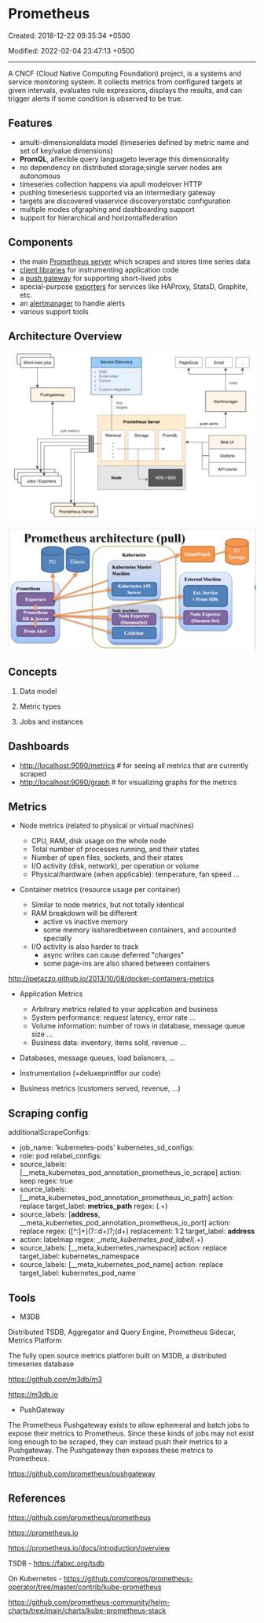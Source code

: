 # Prometheus

Created: 2018-12-22 09:35:34 +0500

Modified: 2022-02-04 23:47:13 +0500

---

A CNCF (Cloud Native Computing Foundation) project, is a systems and service monitoring system. It collects metrics from configured targets at given intervals, evaluates rule expressions, displays the results, and can trigger alerts if some condition is observed to be true.

## Features

- amulti-dimensionaldata model (timeseries defined by metric name and set of key/value dimensions)
- **PromQL**, aflexible query languageto leverage this dimensionality
- no dependency on distributed storage;single server nodes are autonomous
- timeseries collection happens via apull modelover HTTP
- pushing timeseriesis supported via an intermediary gateway
- targets are discovered viaservice discoveryorstatic configuration
- multiple modes ofgraphing and dashboarding support
- support for hierarchical and horizontalfederation

## Components

- the main [Prometheus server](https://github.com/prometheus/prometheus) which scrapes and stores time series data
- [client libraries](https://prometheus.io/docs/instrumenting/clientlibs/) for instrumenting application code
- a [push gateway](https://github.com/prometheus/pushgateway) for supporting short-lived jobs
- special-purpose [exporters](https://prometheus.io/docs/instrumenting/exporters/) for services like HAProxy, StatsD, Graphite, etc.
- an [alertmanager](https://github.com/prometheus/alertmanager) to handle alerts
- various support tools

## Architecture Overview

![Short-lived jobs Pushgateway pull metrics Jobs / Exporters Prometheus Server Service Discovery • DNS Kubernetes • Consul • Custom integration find targets Prometheus Server PagerDuty Email notify Alertmanager push alerts PromQL Retrieval Node Storage Web UI Grafana API clients HDD / SSD ](../../media/DevOps-Monitoring-Prometheus-image1.png)

![Prometheus architecture (pull) Storage PG Elastic Prometheus Exporters Prometheus DB &Server Prom Alert Kubernetes Kubernetes Master Machine Kubernetes API Server Node machines Node Exporter CloudWatch External Machine Ext. Service + Prom SDK Node Exporter (Daemon-Set) ](../../media/DevOps-Monitoring-Prometheus-image2.png)

## Concepts

1. Data model

2. Metric types

3. Jobs and instances

## Dashboards

- <http://localhost:9090/metrics> # for seeing all metrics that are currently scraped
- <http://localhost:9090/graph> # for visualizing graphs for the metrics

## Metrics

- Node metrics (related to physical or virtual machines)
  - CPU, RAM, disk usage on the whole node
  - Total number of processes running, and their states
  - Number of open files, sockets, and their states
  - I/O activity (disk, network), per operation or volume
  - Physical/hardware (when applicable): temperature, fan speed ...

- Container metrics (resource usage per container)
  - Similar to node metrics, but not totally identical
  - RAM breakdown will be different
    - active vs inactive memory
    - some memory issharedbetween containers, and accounted specially
  - I/O activity is also harder to track
    - async writes can cause deferred "charges"
    - some page-ins are also shared between containers

<http://jpetazzo.github.io/2013/10/08/docker-containers-metrics>

- Application Metrics
  - Arbitrary metrics related to your application and business
  - System performance: request latency, error rate ...
  - Volume information: number of rows in database, message queue size ...
  - Business data: inventory, items sold, revenue ...

- Databases, message queues, load balancers, ...
- Instrumentation (=deluxeprintffor our code)
- Business metrics (customers served, revenue, ...)

## Scraping config

additionalScrapeConfigs:

- job_name: 'kubernetes-pods'
kubernetes_sd_configs:
- role: pod
relabel_configs:
- source_labels: [__meta_kubernetes_pod_annotation_prometheus_io_scrape]
action: keep
regex: true
- source_labels: [__meta_kubernetes_pod_annotation_prometheus_io_path]
action: replace
target_label: **metrics_path**
regex: (.+)
- source_labels: [**address**, __meta_kubernetes_pod_annotation_prometheus_io_port]
action: replace
regex: ([^:]+)(?::d+)?;(d+)
replacement: $1:$2
target_label: **address**
- action: labelmap
regex: __meta_kubernetes_pod_label_(.+)
- source_labels: [__meta_kubernetes_namespace]
action: replace
target_label: kubernetes_namespace
- source_labels: [__meta_kubernetes_pod_name]
action: replace
target_label: kubernetes_pod_name

## Tools

- M3DB

Distributed TSDB, Aggregator and Query Engine, Prometheus Sidecar, Metrics Platform

The fully open source metrics platform built on M3DB, a distributed timeseries database

<https://github.com/m3db/m3>

<https://m3db.io>

- PushGateway

The Prometheus Pushgateway exists to allow ephemeral and batch jobs to expose their metrics to Prometheus. Since these kinds of jobs may not exist long enough to be scraped, they can instead push their metrics to a Pushgateway. The Pushgateway then exposes these metrics to Prometheus.

<https://github.com/prometheus/pushgateway>

## References

<https://github.com/prometheus/prometheus>

<https://prometheus.io>

<https://prometheus.io/docs/introduction/overview>

TSDB - <https://fabxc.org/tsdb>

On Kubernetes - <https://github.com/coreos/prometheus-operator/tree/master/contrib/kube-prometheus>

<https://github.com/prometheus-community/helm-charts/tree/main/charts/kube-prometheus-stack>
